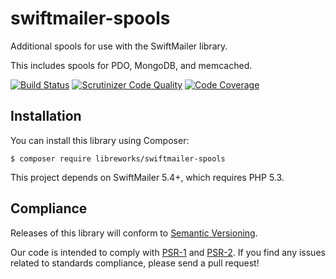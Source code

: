 # swiftmailer-spools
Additional spools for use with the SwiftMailer library.

This includes spools for PDO, MongoDB, and memcached.

[![Build Status](https://travis-ci.org/libreworks/swiftmailer-spools.svg)](https://travis-ci.org/libreworks/swiftmailer-spools)
[![Scrutinizer Code Quality](https://scrutinizer-ci.com/g/libreworks/swiftmailer-spools/badges/quality-score.png?b=master)](https://scrutinizer-ci.com/g/libreworks/swiftmailer-spools/?branch=master)
[![Code Coverage](https://scrutinizer-ci.com/g/libreworks/swiftmailer-spools/badges/coverage.png?b=master)](https://scrutinizer-ci.com/g/libreworks/swiftmailer-spools/?branch=master)

## Installation

You can install this library using Composer:

```console
$ composer require libreworks/swiftmailer-spools
```

This project depends on SwiftMailer 5.4+, which requires PHP 5.3.

## Compliance

Releases of this library will conform to [Semantic Versioning](http://semver.org).

Our code is intended to comply with [PSR-1](http://www.php-fig.org/psr/psr-1/) and [PSR-2](http://www.php-fig.org/psr/psr-2/). If you find any issues related to standards compliance, please send a pull request!
